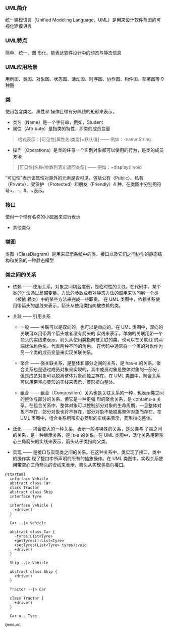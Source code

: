 ### UML简介
统一建模语言（Uniﬁed Modeling Language，UML）是用来设计软件蓝图的可视化建模语言

### UML特点
简单、统一、图 形化、能表达软件设计中的动态与静态信息

### UML应用场景
用例图、类图、对象图、状态图、活动图、时序图、协作图、构件图、部署图等 9 种图

### 类
使用包含类名、属性和 操作且带有分隔线的矩形来表示。
*  类名（Name）是一个字符串，例如，Student
*  属性（Attribute）是指类的特性，即类的成员变量
> 格式表示：[可见性]属性名:类型[=默认值] —— 例如：-name:String 
* 操作（Operations）是类的任意一个实例对象都可以使用的行为，是类的成员方法
> [可见性]名称(参数列表)[:返回类型] —— 例如：+display():void

“可见性”表示该属性对类外的元素是否可见，包括公有（Public）、私有（Private）、受保护 （Protected）和朋友（Friendly）4 种，在类图中分别用符号+、-、#、~表示。 

### 接口
使用一个带有名称的小圆圈来进行表示
* 其他类似

### 类图
类图（ClassDiagram）是用来显示系统中的类、接口以及它们之间协作的静态结构和关系的一种静态模型

### 类之间的关系

* 依赖 —— 使用关系，对象之间耦合度弱，是临时性的关联。在代码中，某个类的方法通过局部变量、方法的参数或者对静态方法的调用来访问另一个类（被依 赖类）中的某些方法来完成一些职责。
在 UML 类图中，依赖关系使用带箭头的虚线来表示，箭头从使用类指向被依赖的类。
* 关联 —— 引用关系
  * 一般 —— 关联可以是双向的，也可以是单向的。在 UML 类图中，双向的关联可以用带两个箭头或者没有箭头的 实线来表示，单向的关联用带一个箭头的实线来表示，箭头从使用类指向被关联的类。也可以在关联线 的两端标注角色名，代表两种不同的角色。
    在代码中通常将一个类的对象作为另一个类的成员变量来实现关联关系。

  * 聚合 —— 强关联关系，是整体和部分之间的关系，是 has-a 的关系。聚合关系也是通过成员对象来实现的，其中成员对象是整体对象的一部分，但是成员对象可以脱离整体对象而独立存在。在 UML 类图中，聚合关系可以用带空心菱形的实线来表示，菱形指向整体。 

  * 组合 —— 组合（Composition）关系也是关联关系的一种，也表示类之间的整体与部分的关系，但它是一种更强 烈的聚合关系，是 contains-a 关系。在组合关系中，整体对象可以控制部分对象的生命周期，一旦整体对象不存在，部分对象也将不存在，部分对象不能脱离整体对象而存在。在 UML 类图中，组合关系用带实心菱形的实线来表示，菱形指向整体。

* 泛化 —— 耦合度大的一种关系，表示一般与特殊的关系，是父类与 子类之间的关系，是一种继承关系，是 is-a 的关系。在 UML 类图中，泛化关系用带空心三角箭头的实线来表示，箭头从子类指向父类。

* 实现 —— 是接口与实现类之间的关系。在这种关系中，类实现了接口，类中的操作实 现了接口中所声明的所有的抽象操作。在 UML 类图中，实现关系使用带空心三角箭头的虚线来表示，箭头从实现类指向接口。

```puml
@startuml
  interface Vehicle
  abstract class Car
  class Tractor
  abstract class Ship
  interface Tyre
  
  interface Vehicle {
    +drive()
  }
  
  Car ..|> Vehicle
  
  abstract class Car {
    -tyres:List<Tyre>
    +getTyres():List<Tyre>
    +setTyres(List<Tyre> tyres):void
    +drive()
  }
  
  Ship ..|> Vehicle
  
  abstract class Ship {
    +drive()
  }
  
  Tractor --|> Car
  
  class Tractor {
    +drive()
  }
  
  Car o-- Tyre
  
@enduml
```
